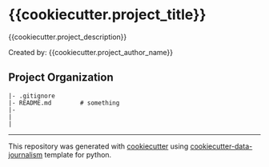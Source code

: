 # {{cookiecutter.project_title}}
{{cookiecutter.project_description}}

Created by: {{cookiecutter.project_author_name}}

## Project Organization
```
|- .gitignore       
|- README.md        # something
|- 
|
|

```
---
This repository was generated with [cookiecutter](https://github.com/cookiecutter/cookiecutter) using [cookiecutter-data-journalism](https://github.com/fer-aguirre/cookiecutter-data-journalism.git) template for python.